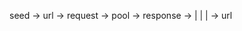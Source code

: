 seed -> url -> request -> pool -> response -> |
                                              |
											  | -> url

